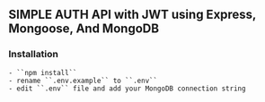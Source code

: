 ## SIMPLE AUTH API with JWT using Express, Mongoose, And MongoDB

### Installation
    - ``npm install``
    - rename ``.env.example`` to ``.env``
    - edit ``.env`` file and add your MongoDB connection string